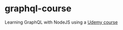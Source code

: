 # graphql-course

Learning GraphQL with NodeJS using a [Udemy course](https://www.udemy.com/course/graphql-bootcamp/)
